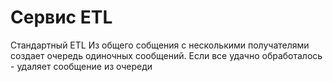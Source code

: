 # Сервис ETL
Стандартный ETL
Из общего собщения с несколькими получателями создает очередь одиночных сообщений. Если все удачно обработалось - 
удаляет сообщение из очереди
